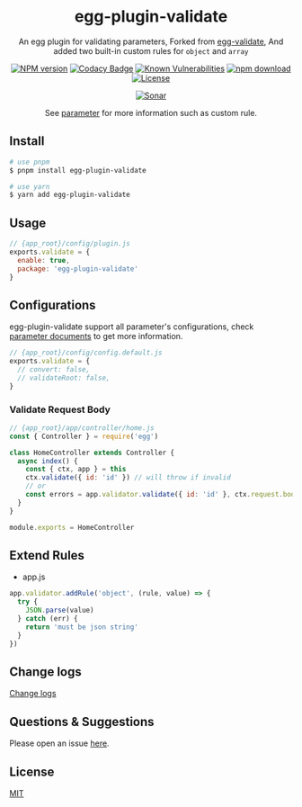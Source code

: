 <div style="text-align: center;" align="center">

# egg-plugin-validate

An egg plugin for validating parameters, Forked from [egg-validate](https://github.com/eggjs/egg-validate), And added two built-in custom rules for `object` and `array`

[![NPM version][npm-image]][npm-url]
[![Codacy Badge][codacy-image]][codacy-url]
[![Known Vulnerabilities][snyk-image]][snyk-url]
[![npm download][download-image]][download-url]
[![License][license-image]][license-url]

[![Sonar][sonar-image]][sonar-url]

</div>

<div style="text-align: center; margin-bottom: 20px;" align="center">

See [parameter](https://github.com/node-modules/parameter) for more information such as custom rule.

</div>

## Install

```bash
# use pnpm
$ pnpm install egg-plugin-validate

# use yarn
$ yarn add egg-plugin-validate
```

## Usage

```js
// {app_root}/config/plugin.js
exports.validate = {
  enable: true,
  package: 'egg-plugin-validate'
}
```

## Configurations

egg-plugin-validate support all parameter's configurations, check [parameter documents](https://github.com/node-modules/parameter) to get more information.

```js
// {app_root}/config/config.default.js
exports.validate = {
  // convert: false,
  // validateRoot: false,
}
```

### Validate Request Body

```js
// {app_root}/app/controller/home.js
const { Controller } = require('egg')

class HomeController extends Controller {
  async index() {
    const { ctx, app } = this
    ctx.validate({ id: 'id' }) // will throw if invalid
    // or
    const errors = app.validator.validate({ id: 'id' }, ctx.request.body)
  }
}

module.exports = HomeController
```

## Extend Rules

- app.js

```js
app.validator.addRule('object', (rule, value) => {
  try {
    JSON.parse(value)
  } catch (err) {
    return 'must be json string'
  }
})
```

## Change logs

[Change logs](./CHANGELOG.md)

## Questions & Suggestions

Please open an issue [here](https://github.com/saqqdy/egg-plugin-validate/issues).

## License

[MIT](LICENSE)

[npm-image]: https://img.shields.io/npm/v/egg-plugin-validate.svg?style=flat-square
[npm-url]: https://npmjs.org/package/egg-plugin-validate
[codacy-image]: https://app.codacy.com/project/badge/Grade/f70d4880e4ad4f40aa970eb9ee9d0696
[codacy-url]: https://www.codacy.com/gh/saqqdy/egg-plugin-validate/dashboard?utm_source=github.com&utm_medium=referral&utm_content=saqqdy/egg-plugin-validate&utm_campaign=Badge_Grade
[snyk-image]: https://snyk.io/test/npm/egg-plugin-validate/badge.svg?style=flat-square
[snyk-url]: https://snyk.io/test/npm/egg-plugin-validate
[download-image]: https://img.shields.io/npm/dm/egg-plugin-validate.svg?style=flat-square
[download-url]: https://npmjs.org/package/egg-plugin-validate
[license-image]: https://img.shields.io/badge/License-MIT-blue.svg
[license-url]: LICENSE
[sonar-image]: https://sonarcloud.io/api/project_badges/quality_gate?project=saqqdy_egg-plugin-validate
[sonar-url]: https://sonarcloud.io/dashboard?id=saqqdy_egg-plugin-validate
